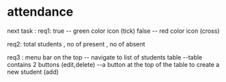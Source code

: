 # attendance

next task :
req1:
true -- green color icon (tick)
false -- red color icon (cross)

req2:
total students , no of present , no of absent

req3 : 
menu bar on the top -- navigate to list of students table 
--table contains 2 buttons (edit,delete)
--a button at the top of the table to create a new student (add)




